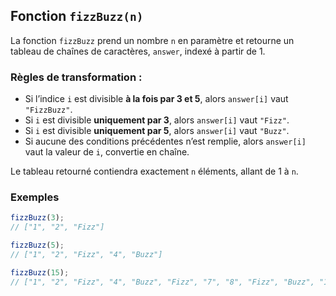 ## Fonction `fizzBuzz(n)`

La fonction `fizzBuzz` prend un nombre `n` en paramètre et retourne un tableau de chaînes de caractères, `answer`, indexé à partir de 1.

### Règles de transformation :

- Si l’indice `i` est divisible **à la fois par 3 et 5**, alors `answer[i]` vaut `"FizzBuzz"`.
- Si `i` est divisible **uniquement par 3**, alors `answer[i]` vaut `"Fizz"`.
- Si `i` est divisible **uniquement par 5**, alors `answer[i]` vaut `"Buzz"`.
- Si aucune des conditions précédentes n’est remplie, alors `answer[i]` vaut la valeur de `i`, convertie en chaîne.

Le tableau retourné contiendra exactement `n` éléments, allant de 1 à `n`.

### Exemples

```javascript
fizzBuzz(3);
// ["1", "2", "Fizz"]

fizzBuzz(5);
// ["1", "2", "Fizz", "4", "Buzz"]

fizzBuzz(15);
// ["1", "2", "Fizz", "4", "Buzz", "Fizz", "7", "8", "Fizz", "Buzz", "11", "Fizz", "13", "14", "FizzBuzz"]
